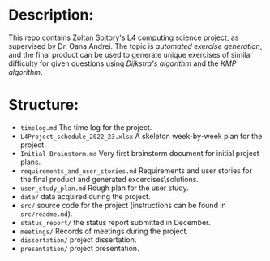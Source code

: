 # Description:

This repo contains Zoltan Sojtory's L4 computing science project, as supervised by Dr. Oana Andrei. The topic is *automated exercise generation*, and the final product can be used to generate unique exercises of similar difficulty for given questions using *Dijkstra's algorithm* and the *KMP algorithm*.

# Structure:

* `timelog.md` The time log for the project.
* `L4Project_schedule_2022_23.xlsx` A skeleton week-by-week plan for the project. 
* `Initial Brainstorm.md` Very first brainstorm document for initial project plans.
* `requirements_and_user_stories.md` Requirements and user stories for the final product and generated excercises\solutions.
* `user_study_plan.md` Rough plan for the user study.
* `data/` data acquired during the project.
* `src/` source code for the project (instructions can be found in `src/readme.md`).
* `status_report/` the status report submitted in December.
* `meetings/` Records of meetings during the project.
* `dissertation/` project dissertation.
* `presentation/` project presentation.
